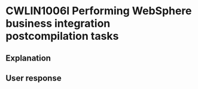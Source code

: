 # CWLIN1006I Performing WebSphere business integration postcompilation tasks

## Explanation

## User response